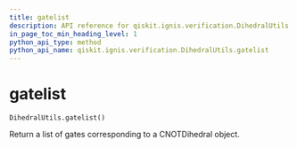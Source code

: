 ```yaml
---
title: gatelist
description: API reference for qiskit.ignis.verification.DihedralUtils.gatelist
in_page_toc_min_heading_level: 1
python_api_type: method
python_api_name: qiskit.ignis.verification.DihedralUtils.gatelist
---
```


# gatelist

<span id="qiskit.ignis.verification.DihedralUtils.gatelist" />

`DihedralUtils.gatelist()`

Return a list of gates corresponding to a CNOTDihedral object.

